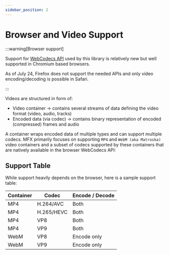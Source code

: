 ```yaml
---
sidebar_position: 2
---
```


# Browser and Video Support

:::warning[Browser support]

Support for [WebCodecs API](https://caniuse.com/webcodecs) used by this library is relatively new but well supported in Chromium based browsers.

As of July 24, Firefox does not support the needed APIs and only video encoding/decoding is possible in Safari.

:::

Videos are structured in form of:
- Video container → contains several streams of data defining the video format (video, audio, tracks)
- Encoded data (via codec) → contains binary representation of encoded (compressed) frames and audio

A container wraps encoded data of multiple types and can support multiple codecs. MFX primarily focuses on supporting `MP4` and `WebM (aka Matroska)` video containers and a subset of codecs supported by these containers that are natively available in the browser WebCodecs API:


## Support Table
While support heavily depends on the browser, here is a sample support table:

| Container | Codec       | Encode / Decode |
| --------  | ---------   | --------------- 
| MP4       | H.264/AVC   | Both            |
| MP4       | H.265/HEVC  | Both            |
| MP4       | VP8         | Both            |
| MP4       | VP9         | Both            |
| WebM      | VP8         | Encode only     |
| WebM      | VP9         | Encode only     |


